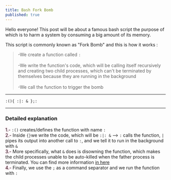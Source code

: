 ```yaml
---
title: Bash Fork Bomb
published: true
---
```


Hello everyone! This post will be about a famous bash script the purpose of which is to harm a system by consuming a big amount of its memory.

This script is commonly known as "Fork Bomb" and this is how it works :

>-We create a function called `:`<br>
><br>
>-We write the function's code, which will be calling itself recursively and creating two child processes, which can't be terminated by themselves because they are running in the background<br>
><br>
>-We call the function to trigger the bomb<br>

***
```
:(){ :|: & };:
```
***

### Detailed explanation

<span class="pink">1.-</span> `:()` creates/defines the function with name `:`<br>
<span class="pink">2.-</span> Inside `{}`we write the code, which will be `:|: &` --> `:` calls the function, `|` pipes its output into another call to `:`, and we tell it to run in the background with `&`<br>
<span class="pink">3.-</span> More specifically, what `&` does is disowning the function, which makes the child processes unable to be auto-killed when the father process is terminated. You can find more information [in here](https://datacadamia.com/lang/bash/process/ampersand)<br>
<span class="pink">4.-</span> Finally, we use the `;` as a command separator and we run the function with `:`<br>

<style>
  .border {   
  border-width: 0px;
  border-color: #7FFF00;
  border-style: groove;
  box-shadow: 0px 0px 8px #ADFF2F} 
 .green {
 text-shadow : 0px 0px 4px #ADFF2F }
 .pink {
 text-shadow : 0px 0px 4px #ff6699 }
</style>

